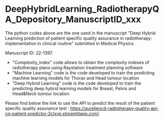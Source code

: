 # DeepHybridLearning_RadiotherapyQA_Depository_ManuscriptID_xxx


The python codes above are the one used in the manuscript "Deep Hybrid Learning prediction of patient specific quality assurance in radiotherapy: implementation in clinical routine" submitted in Medical Physics.

Manuscript ID: 22-1397.

- "Complexity_index" code allows to obtain the complexity indexes of radiotherapy plans using Raystation treatment planning software
- "Machine Learning" code is the code developed to train the predicting machine learning models for Thorax and Head tumour location
- "Deep Hybrid Learning" code is the code developed to train the predicting deep hybrid learning models for Breast, Pelvis and Head&Neck tumour location

Please find below the link to use the API to predict the result of the patient specific quality assurance test :
https://aureliencd-radiotherapy-quality-api-cq-patient-predictor-2clxve.streamlitapp.com/

